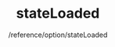 ---
layout: reference_md
title: stateLoaded
summary: 
sub: 文档(Options & API) DataTables中文网
since: DataTables 1.10
navcategory: option
keywords: stateLoaded,option
author: /reference/option/stateLoaded
---
